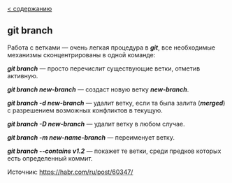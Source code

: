 [< содержанию](./readme.md)

## git branch

Работа с ветками — очень легкая процедура в ***git***, все необходимые механизмы
сконцентрированы в одной команде:

***git branch*** — просто перечислит существующие ветки, отметив активную.

***git branch new-branch*** — создаст новую ветку ***new-branch***.

***git branch -d new-branch*** — удалит ветку, если та была залита (***merged***) с разрешением возможных конфликтов в текущую.

***git branch -D new-branch*** — удалит ветку в любом случае.

***git branch -m new-name-branch*** — переименует ветку.


***git branch --contains v1.2*** — покажет те ветки, среди предков которых есть
определенный коммит.

Источник: https://habr.com/ru/post/60347/